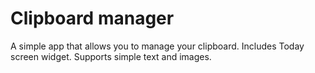 # Clipboard manager
A simple app that allows you to manage your clipboard. Includes Today screen widget. Supports simple text and images.
